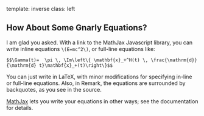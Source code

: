 template: inverse
class: left

##  How About Some Gnarly Equations?

I am glad you asked. With a link to the MathJax Javascript library, you can
write inline equations  `\(E=mc^2\)`, or full-line equations like:

`$$\Gamma(t)=  \pi \, \Im\left\{ \mathbf{x}_+^H(t) \, \frac{\mathrm{d}}{\mathrm{d} t}\mathbf{x}_+(t)\right\}$$`

You can just write in LaTeX, with minor modifications for specifying in-line or
full-line equations.  Also, in Remark, the equations are surrounded by
backquotes, as you see in the source.

[MathJax](https://www.mathjax.org/) lets you write your equations in other ways; see the documentation for details.
